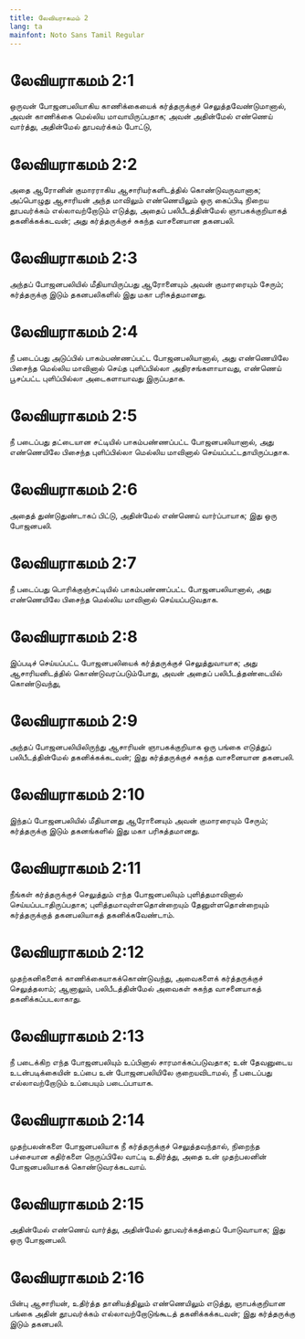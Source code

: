 ```yaml
---
title: லேவியராகமம் 2
lang: ta
mainfont: Noto Sans Tamil Regular
---
```


# லேவியராகமம் 2:1

ஒருவன் போஜனபலியாகிய காணிக்கையைக் கர்த்தருக்குச் செலுத்தவேண்டுமானால், அவன் காணிக்கை மெல்லிய மாவாயிருப்பதாக; அவன் அதின்மேல் எண்ணெய் வார்த்து, அதின்மேல் தூபவர்க்கம் போட்டு,

# லேவியராகமம் 2:2

அதை ஆரோனின் குமாரராகிய ஆசாரியர்களிடத்தில் கொண்டுவருவானாக; அப்பொழுது ஆசாரியன் அந்த மாவிலும் எண்ணெயிலும் ஒரு கைப்பிடி நிறைய தூபவர்க்கம் எல்லாவற்றோடும் எடுத்து, அதைப் பலிபீடத்தின்மேல் ஞாபகக்குறியாகத் தகனிக்கக்கடவன்; அது கர்த்தருக்குச் சுகந்த வாசனையான தகனபலி.

# லேவியராகமம் 2:3

அந்தப் போஜனபலியில் மீதியாயிருப்பது ஆரோனையும் அவன் குமாரரையும் சேரும்; கர்த்தருக்கு இடும் தகனபலிகளில் இது மகா பரிசுத்தமானது.

# லேவியராகமம் 2:4

நீ படைப்பது அடுப்பில் பாகம்பண்ணப்பட்ட போஜனபலியானால், அது எண்ணெயிலே பிசைந்த மெல்லிய மாவினால் செய்த புளிப்பில்லா அதிரசங்களாயாவது, எண்ணெய் பூசப்பட்ட புளிப்பில்லா அடைகளாயாவது இருப்பதாக.

# லேவியராகமம் 2:5

நீ படைப்பது தட்டையான சட்டியில் பாகம்பண்ணப்பட்ட போஜனபலியானால், அது எண்ணெயிலே பிசைந்த புளிப்பில்லா மெல்லிய மாவினால் செய்யப்பட்டதாயிருப்பதாக.

# லேவியராகமம் 2:6

அதைத் துண்டுதுண்டாகப் பிட்டு, அதின்மேல் எண்ணெய் வார்ப்பாயாக; இது ஒரு போஜனபலி.

# லேவியராகமம் 2:7

நீ படைப்பது பொரிக்குஞ்சட்டியில் பாகம்பண்ணப்பட்ட போஜனபலியானால், அது எண்ணெயிலே பிசைந்த மெல்லிய மாவினால் செய்யப்படுவதாக.

# லேவியராகமம் 2:8

இப்படிச் செய்யப்பட்ட போஜனபலியைக் கர்த்தருக்குச் செலுத்துவாயாக; அது ஆசாரியனிடத்தில் கொண்டுவரப்படும்போது, அவன் அதைப் பலிபீடத்தண்டையில் கொண்டுவந்து,

# லேவியராகமம் 2:9

அந்தப் போஜனபலியிலிருந்து ஆசாரியன் ஞாபகக்குறியாக ஒரு பங்கை எடுத்துப் பலிபீடத்தின்மேல் தகனிக்கக்கடவன்; இது கர்த்தருக்குச் சுகந்த வாசனையான தகனபலி.

# லேவியராகமம் 2:10

இந்தப் போஜனபலியில் மீதியானது ஆரோனையும் அவன் குமாரரையும் சேரும்; கர்த்தருக்கு இடும் தகனங்களில் இது மகா பரிசுத்தமானது.

# லேவியராகமம் 2:11

நீங்கள் கர்த்தருக்குச் செலுத்தும் எந்த போஜனபலியும் புளித்தமாவினால் செய்யப்படாதிருப்பதாக; புளித்தமாவுள்ளதொன்றையும் தேனுள்ளதொன்றையும் கர்த்தருக்குத் தகனபலியாகத் தகனிக்கவேண்டாம்.

# லேவியராகமம் 2:12

முதற்கனிகளைக் காணிக்கையாகக்கொண்டுவந்து, அவைகளைக் கர்த்தருக்குச் செலுத்தலாம்; ஆனாலும், பலிபீடத்தின்மேல் அவைகள் சுகந்த வாசனையாகத் தகனிக்கப்படலாகாது.

# லேவியராகமம் 2:13

நீ படைக்கிற எந்த போஜனபலியும் உப்பினால் சாரமாக்கப்படுவதாக; உன் தேவனுடைய உடன்படிக்கையின் உப்பை உன் போஜனபலியிலே குறையவிடாமல், நீ படைப்பது எல்லாவற்றோடும் உப்பையும் படைப்பாயாக.

# லேவியராகமம் 2:14

முதற்பலன்களை போஜனபலியாக நீ கர்த்தருக்குச் செலுத்தவந்தால், நிறைந்த பச்சையான கதிர்களை நெருப்பிலே வாட்டி உதிர்த்து, அதை உன் முதற்பலனின் போஜனபலியாகக் கொண்டுவரக்கடவாய்.

# லேவியராகமம் 2:15

அதின்மேல் எண்ணெய் வார்த்து, அதின்மேல் தூபவர்க்கத்தைப் போடுவாயாக; இது ஒரு போஜனபலி.

# லேவியராகமம் 2:16

பின்பு ஆசாரியன், உதிர்த்த தானியத்திலும் எண்ணெயிலும் எடுத்து, ஞாபக்குறியான பங்கை அதின் தூபவர்க்கம் எல்லாவற்றோடுங்கூடத் தகனிக்கக்கடவன்; இது கர்த்தருக்கு இடும் தகனபலி.

